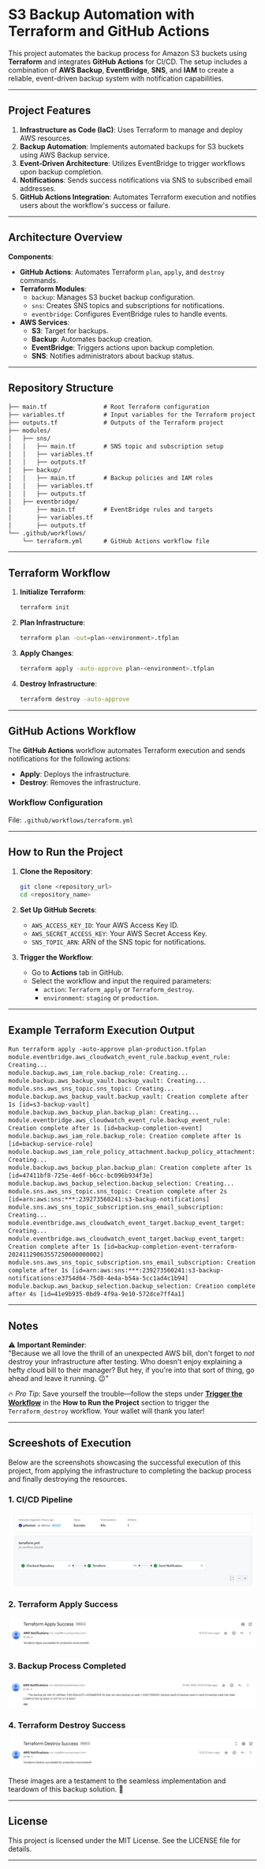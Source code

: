 # S3 Backup Automation with Terraform and GitHub Actions

This project automates the backup process for Amazon S3 buckets using **Terraform** and integrates **GitHub Actions** for CI/CD. The setup includes a combination of **AWS Backup**, **EventBridge**, **SNS**, and **IAM** to create a reliable, event-driven backup system with notification capabilities.

---

## Project Features
1. **Infrastructure as Code (IaC)**: Uses Terraform to manage and deploy AWS resources.
2. **Backup Automation**: Implements automated backups for S3 buckets using AWS Backup service.
3. **Event-Driven Architecture**: Utilizes EventBridge to trigger workflows upon backup completion.
4. **Notifications**: Sends success notifications via SNS to subscribed email addresses.
5. **GitHub Actions Integration**: Automates Terraform execution and notifies users about the workflow's success or failure.

---

## Architecture Overview

**Components**:
- **GitHub Actions**: Automates Terraform `plan`, `apply`, and `destroy` commands.
- **Terraform Modules**:
  - `backup`: Manages S3 bucket backup configuration.
  - `sns`: Creates SNS topics and subscriptions for notifications.
  - `eventbridge`: Configures EventBridge rules to handle events.
- **AWS Services**:
  - **S3**: Target for backups.
  - **Backup**: Automates backup creation.
  - **EventBridge**: Triggers actions upon backup completion.
  - **SNS**: Notifies administrators about backup status.

---

## Repository Structure

```
├── main.tf                # Root Terraform configuration
├── variables.tf           # Input variables for the Terraform project
├── outputs.tf             # Outputs of the Terraform project
├── modules/
│   ├── sns/
│   │   ├── main.tf        # SNS topic and subscription setup
│   │   ├── variables.tf
│   │   ├── outputs.tf
│   ├── backup/
│   │   ├── main.tf        # Backup policies and IAM roles
│   │   ├── variables.tf
│   │   ├── outputs.tf
│   ├── eventbridge/
│       ├── main.tf        # EventBridge rules and targets
│       ├── variables.tf
│       ├── outputs.tf
└── .github/workflows/
    └── terraform.yml      # GitHub Actions workflow file
```

---

## Terraform Workflow
1. **Initialize Terraform**:
   ```bash
   terraform init
   ```
2. **Plan Infrastructure**:
   ```bash
   terraform plan -out=plan-<environment>.tfplan
   ```
3. **Apply Changes**:
   ```bash
   terraform apply -auto-approve plan-<environment>.tfplan
   ```
4. **Destroy Infrastructure**:
   ```bash
   terraform destroy -auto-approve
   ```

---

## GitHub Actions Workflow

The **GitHub Actions** workflow automates Terraform execution and sends notifications for the following actions:
- **Apply**: Deploys the infrastructure.
- **Destroy**: Removes the infrastructure.

### Workflow Configuration
File: `.github/workflows/terraform.yml`

---

## How to Run the Project

1. **Clone the Repository**:
   ```bash
   git clone <repository_url>
   cd <repository_name>
   ```

2. **Set Up GitHub Secrets**:
   - `AWS_ACCESS_KEY_ID`: Your AWS Access Key ID.
   - `AWS_SECRET_ACCESS_KEY`: Your AWS Secret Access Key.
   - `SNS_TOPIC_ARN`: ARN of the SNS topic for notifications.

3. **Trigger the Workflow**:
   - Go to **Actions** tab in GitHub.
   - Select the workflow and input the required parameters:
     - `action`: `Terraform_apply` or `Terraform_destroy`.
     - `environment`: `staging` or `production`.

---
## Example Terraform Execution Output

```plaintext
Run terraform apply -auto-approve plan-production.tfplan
module.eventbridge.aws_cloudwatch_event_rule.backup_event_rule: Creating...
module.backup.aws_iam_role.backup_role: Creating...
module.backup.aws_backup_vault.backup_vault: Creating...
module.sns.aws_sns_topic.sns_topic: Creating...
module.backup.aws_backup_vault.backup_vault: Creation complete after 1s [id=s3-backup-vault]
module.backup.aws_backup_plan.backup_plan: Creating...
module.eventbridge.aws_cloudwatch_event_rule.backup_event_rule: Creation complete after 1s [id=backup-completion-event]
module.backup.aws_iam_role.backup_role: Creation complete after 1s [id=backup-service-role]
module.backup.aws_iam_role_policy_attachment.backup_policy_attachment: Creating...
module.backup.aws_backup_plan.backup_plan: Creation complete after 1s [id=47411bf8-725e-4e6f-b6cc-bc096b934f3e]
module.backup.aws_backup_selection.backup_selection: Creating...
module.sns.aws_sns_topic.sns_topic: Creation complete after 2s [id=arn:aws:sns:***:239273560241:s3-backup-notifications]
module.sns.aws_sns_topic_subscription.sns_email_subscription: Creating...
module.eventbridge.aws_cloudwatch_event_target.backup_event_target: Creating...
module.eventbridge.aws_cloudwatch_event_target.backup_event_target: Creation complete after 1s [id=backup-completion-event-terraform-20241129063557250600000002]
module.sns.aws_sns_topic_subscription.sns_email_subscription: Creation complete after 1s [id=arn:aws:sns:***:239273560241:s3-backup-notifications:e3754d64-75d8-4e4a-b54a-5cc1ad4c1b94]
module.backup.aws_backup_selection.backup_selection: Creation complete after 4s [id=41e9b935-0bd9-4f9a-9e10-572dce7ff4a1]
```
---

## Notes  

⚠️ **Important Reminder**:  
"Because we all love the thrill of an unexpected AWS bill, don't forget to *not* destroy your infrastructure after testing. Who doesn't enjoy explaining a hefty cloud bill to their manager? But hey, if you're into that sort of thing, go ahead and leave it running. 😉"  

🔥 *Pro Tip*: Save yourself the trouble—follow the steps under [**Trigger the Workflow**](#trigger-the-workflow) in the **How to Run the Project** section to trigger the `Terraform_destroy` workflow. Your wallet will thank you later!  

---

## Screeshots of Execution  

Below are the screenshots showcasing the successful execution of this project, from applying the infrastructure to completing the backup process and finally destroying the resources.  

### 1. CI/CD Pipeline  
![CI/CD Pipeline](assets/github-action-pipeline.PNG) 

### 2. Terraform Apply Success  
![Terraform Apply Success](assets/apply-success.PNG)  

### 3. Backup Process Completed  
![Backup Completed](assets/backup-completed.PNG)  

### 4. Terraform Destroy Success  
![Terraform Destroy Success](assets/destroy-success.PNG) 

These images are a testament to the seamless implementation and teardown of this backup solution. 🎉  

---

## License
This project is licensed under the MIT License. See the LICENSE file for details.

--- 

